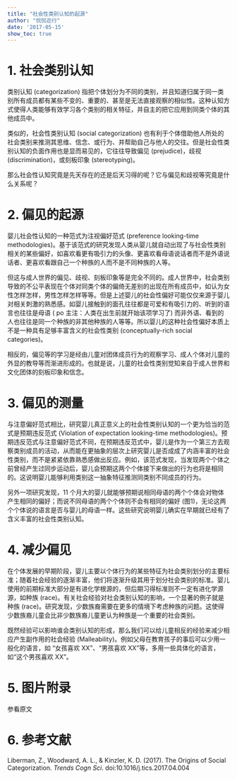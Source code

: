 ```yaml
---
title: "社会性类别认知的起源"
author: "侃侃迩行"
date: '2017-05-15'
show_toc: true
---
```


# 1. 社会类别认知

类别认知 (categorization) 指把个体划分为不同的类别，并且知道归属于同一类别所有成员都有某些不变的、重要的、甚至是无法直接观察的相似性。这种认知方式使得人类能够有效学习各个类别的相关特征，并自主的把它应用到同类个体的其他成员中。

类似的，社会性类别认知 (social categorization) 也有利于个体借助他人所处的社会类别来推测其思维、信念、或行为、并帮助自己与他人的交往。但是社会性类别认知的负面作用也是显而易见的，它往往导致偏见 (prejudice)，歧视 (discrimination)，或刻板印象 (stereotyping)。

那么社会性认知究竟是先天存在的还是后天习得的呢？它与偏见和歧视等究竟是什么关系呢？

# 2. 偏见的起源

婴儿社会性认知的一种范式为注视偏好范式 (preference looking-time methodologies)。基于该范式的研究发现人类从婴儿就自动出现了与社会性类别相关的某些偏好，如喜欢看更有吸引力的头像、更喜欢看母语说话者而不是外语说话者、更喜欢看跟自己一个种族的人而不是不同种族的人等。

但这与成人世界的偏见、歧视、刻板印象等是完全不同的。成人世界中，社会类别导致的不公平表现在个体对同类个体的偏倚无差别的出现在所有成员中，如认为女性怎样怎样，男性怎样怎样等等。但是上述婴儿的社会性偏好可能仅仅来源于婴儿对相关刺激的熟悉感。如婴儿接触到的面孔往往都是可爱和有吸引力的、听到的语言也往往是母语 ( po 主注：人类在出生前就开始该项学习了) 而非外语、看到的人也往往是同一个种族的非其他种族的人等等。所以婴儿的这种社会性偏好本质上不是一种具有足够丰富含义的社会性类别 (conceptually-rich social categories)。

相反的，偏见等的学习是经由儿童对团体成员行为的观察学习、成人个体对儿童的外显的教导等而渐进形成的。也就是说，儿童的社会性类别觉知来自于成人世界和文化团体的刻板印象和信念。

# 3. 偏见的测量

与注意偏好范式相比，研究婴儿真正意义上的社会性类别认知的一个更为恰当的范式是预期违反范式 (Violation of expectation looking-time methodologies)。预期违反范式与注意偏好范式不同，在预期违反范式中，婴儿是作为一个第三方去观察类别成员的活动，从而能在更抽象的层次上研究婴儿是否成成了内涵丰富的社会性类别，而不是紧紧依靠熟悉感做出反应。例如，该范式发现，当发现两个个体之前曾经产生过同步运动后，婴儿会预期这两个个体接下来做出的行为也将是相同的。这说明婴儿能够利用类别这一抽象特征推测同类别不同成员的行为。

另外一项研究发现，11 个月大的婴儿就能够预期说相同母语的两个个体会对物体产生相同的偏好；而说不同母语的两个个体则不会有相同的偏好 (图1)，无论这两个个体说的语言是否与婴儿的母语一样。这些研究说明婴儿确实在早期就已经有了含义丰富的社会性类别认知。

# 4. 减少偏见

在个体发展的早期阶段，婴儿主要以个体行为的某些特征为社会类别划分的主要标准；随着社会经验的逐渐丰富，他们将逐渐升级其用于划分社会类别的标准。婴儿使用的前期标准大部分是有进化学根源的，但后期习得标准则不一定有进化学源源，如种族 (race)。有关社会经验对社会类别认知的影响，一个显著的例子就是种族 (race)。研究发现，少数族裔需要在更多的情境下考虑种族的问题。这使得少数族裔儿童会比非少数族裔儿童更认为种族是一个重要的社会类别。

既然经验可以影响谁会类别认知的形成，那么我们可以给儿童相反的经验来减少相应产生副作用的社会经验 (Malleability)。例如父母在教育孩子的事后可以少用一般化的语言，如 “女孩喜欢 XX”、“男孩喜欢 XX”等，多用一些具体化的语言，如“这个男孩喜欢 XX”。

# 5. 图片附录

参看原文

# 6. 参考文献

Liberman, Z., Woodward, A. L., & Kinzler, K. D. (2017). The Origins of Social Categorization. *Trends Cogn Sci*. doi:10.1016/j.tics.2017.04.004
